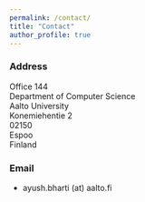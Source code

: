 ```yaml
---
permalink: /contact/
title: "Contact"
author_profile: true
---
```


### Address

Office 144 <br/>
Department of Computer Science <br/>
Aalto University <br/>
Konemiehentie 2 <br/>
02150 <br/>
Espoo <br/>
Finland

### Email

* ayush.bharti (at) aalto.fi
